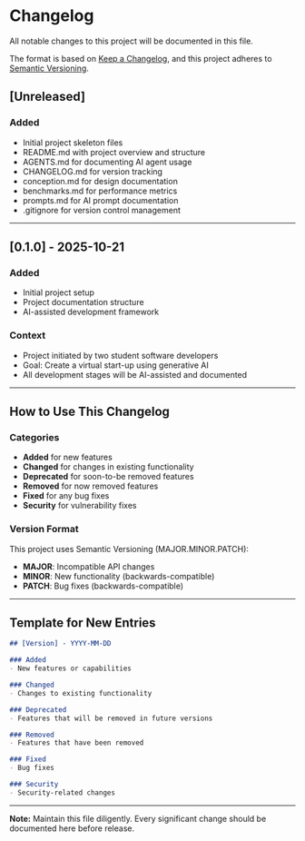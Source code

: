 # Changelog

All notable changes to this project will be documented in this file.

The format is based on [Keep a Changelog](https://keepachangelog.com/en/1.0.0/),
and this project adheres to [Semantic Versioning](https://semver.org/spec/v2.0.0.html).

## [Unreleased]

### Added
- Initial project skeleton files
- README.md with project overview and structure
- AGENTS.md for documenting AI agent usage
- CHANGELOG.md for version tracking
- conception.md for design documentation
- benchmarks.md for performance metrics
- prompts.md for AI prompt documentation
- .gitignore for version control management

---

## [0.1.0] - 2025-10-21

### Added
- Initial project setup
- Project documentation structure
- AI-assisted development framework

### Context
- Project initiated by two student software developers
- Goal: Create a virtual start-up using generative AI
- All development stages will be AI-assisted and documented

---

## How to Use This Changelog

### Categories

- **Added** for new features
- **Changed** for changes in existing functionality
- **Deprecated** for soon-to-be removed features
- **Removed** for now removed features
- **Fixed** for any bug fixes
- **Security** for vulnerability fixes

### Version Format

This project uses Semantic Versioning (MAJOR.MINOR.PATCH):
- **MAJOR**: Incompatible API changes
- **MINOR**: New functionality (backwards-compatible)
- **PATCH**: Bug fixes (backwards-compatible)

---

## Template for New Entries

```markdown
## [Version] - YYYY-MM-DD

### Added
- New features or capabilities

### Changed
- Changes to existing functionality

### Deprecated
- Features that will be removed in future versions

### Removed
- Features that have been removed

### Fixed
- Bug fixes

### Security
- Security-related changes
```

---

**Note:** Maintain this file diligently. Every significant change should be documented here before release.
